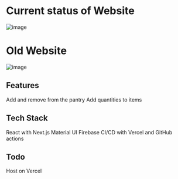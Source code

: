 # Current status of Website
![image](https://github.com/user-attachments/assets/febe3734-cec3-4078-bb19-eb03b648f1b8)

# Old Website
![image](https://github.com/user-attachments/assets/ea631394-ac0e-4fac-89f6-18c189329d7e)

## Features

Add and remove from the pantry
Add quantities to items


## Tech Stack

React with Next.js
Material UI
Firebase
CI/CD with Vercel and GitHub actions

## Todo
Host on Vercel
